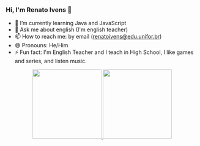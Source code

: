 ### Hi, I'm Renato Ivens 👋

- 🌱 I’m currently learning Java and JavaScript
- 💬 Ask me about english (I'm english teacher)
- 📫 How to reach me:  by email (renatoivens@edu.unifor.br)
- 😄 Pronouns: He/Him
- ⚡ Fun fact: I'm  English Teacher and  I teach in High School,  I like games and series, and listen music.

<div align="center">
  <a href="https://github.com/renatoivens">
  <img height="180em" src="https://github-readme-stats.vercel.app/api?username=renatoivens&show_icons=true&theme=merko&include_all_commits=true&count_private=true"/>
  <img height="180em" src="https://github-readme-stats.vercel.app/api/top-langs/?username=renatoivens&layout=compact&langs_count=7&theme=merko"/>
</div>
